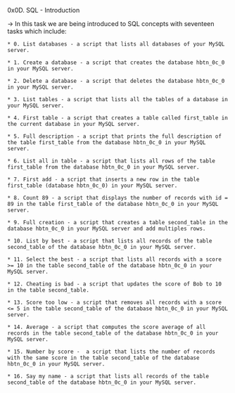 0x0D. SQL - Introduction

 -> In this task we are being introduced to SQL concepts with seventeen tasks which include:

	* 0. List databases - a script that lists all databases of your MySQL server.

	* 1. Create a database - a script that creates the database hbtn_0c_0 in your MySQL server.

	* 2. Delete a database - a script that deletes the database hbtn_0c_0 in your MySQL server.

	* 3. List tables - a script that lists all the tables of a database in your MySQL server.

	* 4. First table - a script that creates a table called first_table in the current database in your MySQL server.

	* 5. Full description - a script that prints the full description of the table first_table from the database hbtn_0c_0 in your MySQL server.

	* 6. List all in table - a script that lists all rows of the table first_table from the database hbtn_0c_0 in your MySQL server.

	* 7. First add - a script that inserts a new row in the table first_table (database hbtn_0c_0) in your MySQL server.

	* 8. Count 89 - a script that displays the number of records with id = 89 in the table first_table of the database hbtn_0c_0 in your MySQL server.

	* 9. Full creation - a script that creates a table second_table in the database hbtn_0c_0 in your MySQL server and add multiples rows.

	* 10. List by best - a script that lists all records of the table second_table of the database hbtn_0c_0 in your MySQL server.

	* 11. Select the best - a script that lists all records with a score >= 10 in the table second_table of the database hbtn_0c_0 in your MySQL server.

	* 12. Cheating is bad - a script that updates the score of Bob to 10 in the table second_table.

	* 13. Score too low - a script that removes all records with a score <= 5 in the table second_table of the database hbtn_0c_0 in your MySQL server.

	* 14. Average - a script that computes the score average of all records in the table second_table of the database hbtn_0c_0 in your MySQL server.

	* 15. Number by score -  a script that lists the number of records with the same score in the table second_table of the database hbtn_0c_0 in your MySQL server.

	* 16. Say my name - a script that lists all records of the table second_table of the database hbtn_0c_0 in your MySQL server.
